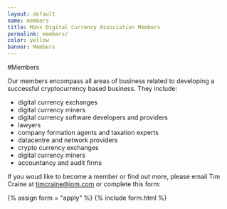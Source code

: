 ```yaml
---
layout: default
name: members
title: Manx Digital Currency Association Members
permalink: members/
color: yellow
banner: Members
---
```


#Members

Our members encompass all areas of business related to developing a successful cryptocurrency based business. They include:

* digital currency exchanges
* digital currency miners
* digital currency software developers and providers
* lawyers
* company formation agents and taxation experts
* datacentre and network providers
* crypto currency exchanges
* digital currency miners
* accountancy and audit firms

If you woud like to become a member or find out more, please email Tim Craine at [timcraine@iom.com](timcraine@iom.com) or complete this form:

{% assign form = "apply" %}
{% include form.html %}